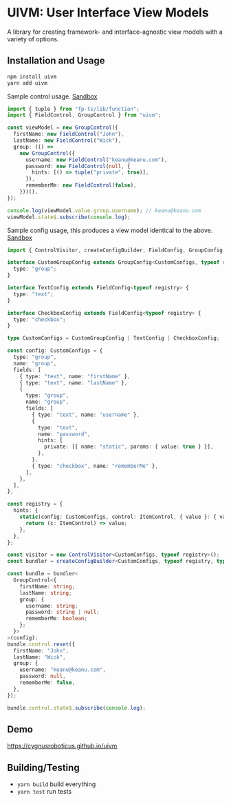 # UIVM: User Interface View Models

A library for creating framework- and interface-agnostic view models with a variety of options.

## Installation and Usage

```sh
npm install uivm
yarn add uivm
```

Sample control usage. [Sandbox](https://codesandbox.io/s/morning-wood-3f8jx?file=/src/index.ts)

```ts
import { tuple } from "fp-ts/lib/function";
import { FieldControl, GroupControl } from "uivm";

const viewModel = new GroupControl({
  firstName: new FieldControl("John"),
  lastName: new FieldControl("Wick"),
  group: (() =>
    new GroupControl({
      username: new FieldControl("keanu@keanu.com"),
      password: new FieldControl(null, {
        hints: [() => tuple("private", true)],
      }),
      rememberMe: new FieldControl(false),
    }))(),
});

console.log(viewModel.value.group.username); // keanu@keanu.com
viewModel.state$.subscribe(console.log);
```

Sample config usage, this produces a view model identical to the above. [Sandbox](https://codesandbox.io/s/jolly-bogdan-y1kvz?file=/src/index.ts)

```ts
import { ControlVisitor, createConfigBuilder, FieldConfig, GroupConfig, GroupControl, ItemControl } from "uivm";

interface CustomGroupConfig extends GroupConfig<CustomConfigs, typeof registry>, FieldConfig<typeof registry> {
  type: "group";
}

interface TextConfig extends FieldConfig<typeof registry> {
  type: "text";
}

interface CheckboxConfig extends FieldConfig<typeof registry> {
  type: "checkbox";
}

type CustomConfigs = CustomGroupConfig | TextConfig | CheckboxConfig;

const config: CustomConfigs = {
  type: "group",
  name: "group",
  fields: [
    { type: "text", name: "firstName" },
    { type: "text", name: "lastName" },
    {
      type: "group",
      name: "group",
      fields: [
        { type: "text", name: "username" },
        {
          type: "text",
          name: "password",
          hints: {
            private: [{ name: "static", params: { value: true } }],
          },
        },
        { type: "checkbox", name: "rememberMe" },
      ],
    },
  ],
};

const registry = {
  hints: {
    static(config: CustomConfigs, control: ItemControl, { value }: { value: boolean }) {
      return (c: ItemControl) => value;
    },
  },
};

const visitor = new ControlVisitor<CustomConfigs, typeof registry>();
const bundler = createConfigBuilder<CustomConfigs, typeof registry, typeof visitor>(registry, visitor);

const bundle = bundler<
  GroupControl<{
    firstName: string;
    lastName: string;
    group: {
      username: string;
      password: string | null;
      rememberMe: boolean;
    };
  }>
>(config);
bundle.control.reset({
  firstName: "John",
  lastName: "Wick",
  group: {
    username: "keanu@keanu.com",
    password: null,
    rememberMe: false,
  },
});

bundle.control.state$.subscribe(console.log);
```

## Demo

https://cygnusroboticus.github.io/uivm

## Building/Testing

- `yarn build` build everything
- `yarn test` run tests
